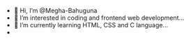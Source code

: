 - 👋 Hi, I’m @Megha-Bahuguna
- 👀 I’m interested in coding and frontend web development...
- 🌱 I’m currently learning HTML, CSS and C language...
- 


<!---
Megha-Bahuguna/Megha-Bahuguna is a ✨ special ✨ repository because its `README.md` (this file) appears on your GitHub profile.
You can click the Preview link to take a look at your changes.
--->
